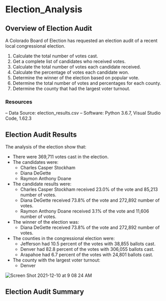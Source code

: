 # Election_Analysis

## Overview of Election Audit
A Colorado Board of Election has requested an election audit of a recent local congressional election.

1. Calculate the total number of votes cast.
2. Get a complete list of candidates who received votes.
3. Calculate the total number of votes each candidate received.
4. Calculate the percentage of votes each candidate won.
5. Determine the winner of the election based on popular vote.
6. Determine the total number of votes and percentages for each county.
7. Determine the county that had the largest voter turnout.

### Resources
– Data Source: election_results.csv
– Software: Python 3.6.7, Visual Studio Code, 1.62.3

## Election Audit Results
The analysis of the election show that:

* There were 369,711 votes cast in the election.
* The candidates were:
    * Charles Casper Stockham
    * Diana DeGette
    * Raymon Anthony Doane
* The candidate results were:
    * Charles Casper Stockham received 23.0% of the vote and 85,213 number of votes.
    * Diana DeGette received 73.8% of the vote and 272,892 number of votes.
    * Raymon Anthony Doane received 3.1% of the vote and 11,606 number of votes.
* The winner of the election was:
    * Diana DeGette received 73.8% of the vote and 272,892 number of votes.
* The counties in the congressional election were:
    * Jefferson had 10.5 percent of the votes with 38,855 ballots cast.
    * Denver had 82.8 percent of the votes with 306,055 ballots cast.
    * Arapahoe had 6.7 percent of the votes with 24,801 ballots cast.
* The county with the largest voter turnout:
    * Denver

![Screen Shot 2021-12-10 at 9 08 24 AM](https://user-images.githubusercontent.com/93485455/145600097-cdd8b530-9904-4f1d-9c2c-76eae6983d21.png)

    
## Election Audit Summary

